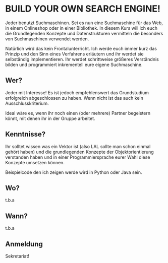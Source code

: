 
# BUILD YOUR OWN SEARCH ENGINE!
Jeder benutzt Suchmaschinen. Sei es nun eine Suchmaschine für das Web, in einem
Onlineshop oder in einer Bibliothek. In diesem Kurs will ich euch die Grundlegenden
Konzepte und Datenstrukturen vermitteln die besonders von Suchmaschinen verwendet werden.

Natürlich wird das kein Frontalunterricht. Ich werde euch immer kurz das Prinzip
und den Sinn eines Verfahrens erläutern und ihr werdet sie selbständig implementieren.
Ihr werdet schrittweise größeres Verständnis bilden und programmiert inkrementell eure eigene Suchmaschine.

## Wer?
Jeder mit Interesse! Es ist jedoch empfehlenswert das Grundstudium erfolgreich abgeschlossen zu haben. Wenn nicht ist das auch kein Ausschlusskriterium.

Ideal wäre es, wenn ihr noch einen (oder mehrere) Partner begeistern könnt, mit denen ihr in der Gruppe arbeitet.
## Kenntnisse?
Ihr solltet wissen was ein Vektor ist (also LAL sollte man schon einmal gehört haben)
und die grundlegenden Konzepte der Objektorientierung verstanden haben und
in einer Programmiersprache eurer Wahl diese Konzepte umsetzen können.

Beispielcode den ich zeigen werde wird in Python oder Java sein.
## Wo?
t.b.a
## Wann?
t.b.a
## Anmeldung
Sekretariat!
